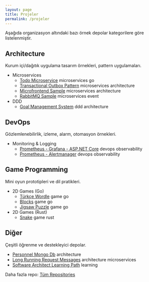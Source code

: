 ```yaml
---
layout: page
title: Projeler
permalink: /projeler
---
```


Aşağıda organizasyon altındaki bazı örnek depolar kategorilere göre listelenmiştir.

## Architecture
Kurum içi/dağıtık uygulama tasarım örnekleri, pattern uygulamaları.
- Microservices
  - [Todo Microservice](https://github.com/DTVegaArchChapter/Architecture/tree/main/microservices/TodoMicroservice) <span class="tag tag-microservices">microservices</span> <span class="tag tag-go">go</span>
  - [Transactional Outbox Pattern](https://github.com/DTVegaArchChapter/Architecture/tree/main/microservices/OutboxPattern) <span class="tag tag-microservices">microservices</span> <span class="tag tag-architecture">architecture</span>
  - [Microfrontend Sample](https://github.com/DTVegaArchChapter/Architecture/tree/main/microservices/microfrontend-sample) <span class="tag tag-microservices">microservices</span> <span class="tag tag-architecture">architecture</span>
  - [RabbitMQ Sample](https://github.com/DTVegaArchChapter/Architecture/tree/main/microservices/RabbitMqSample) <span class="tag tag-microservices">microservices</span> <span class="tag tag-event">event</span>
- DDD
  - [Goal Management System](https://github.com/DTVegaArchChapter/Architecture/tree/main/ddd/goal-management-system) <span class="tag tag-ddd">ddd</span> <span class="tag tag-architecture">architecture</span>

## DevOps
Gözlemlenebilirlik, izleme, alarm, otomasyon örnekleri.
- Monitoring & Logging
  - [Prometheus - Grafana - ASP.NET Core](https://github.com/DTVegaArchChapter/DevOps/tree/main/monitoring-and-logging/prometheus-grafana-aspnet-core) <span class="tag tag-devops">devops</span> <span class="tag tag-observability">observability</span>
  - [Prometheus - Alertmanager](https://github.com/DTVegaArchChapter/DevOps/tree/main/monitoring-and-logging/prometheus-alertmanager) <span class="tag tag-devops">devops</span> <span class="tag tag-observability">observability</span>

## Game Programming
Mini oyun prototipleri ve dil pratikleri.
- 2D Games (Go)
  - [Türkçe Wordle](https://github.com/DTVegaArchChapter/GameProgramming/tree/main/2d-games/wordle/golang) <span class="tag tag-game">game</span> <span class="tag tag-go">go</span>
  - [Blocks](https://github.com/DTVegaArchChapter/GameProgramming/tree/main/2d-games/blocks/golang) <span class="tag tag-game">game</span> <span class="tag tag-go">go</span>
  - [Jigsaw Puzzle](https://github.com/DTVegaArchChapter/GameProgramming/tree/main/2d-games/jigsaw-puzzle/golang) <span class="tag tag-game">game</span> <span class="tag tag-go">go</span>
- 2D Games (Rust)
  - [Snake](https://github.com/DTVegaArchChapter/GameProgramming/tree/main/2d-games/snake/rustlang) <span class="tag tag-game">game</span> <span class="tag tag-rust">rust</span>

## Diğer
Çeşitli öğrenme ve destekleyici depolar.
- [Personnel Mongo Db](https://github.com/DTVegaArchChapter/PersonnelMongoDb) <span class="tag tag-architecture">architecture</span>
- [Long Running Request Messages](https://github.com/DTVegaArchChapter/LongRunningExternalRequestMessaging) <span class="tag tag-architecture">architecture</span> <span class="tag tag-microservices">microservices</span>
- [Software Architect Learning Path](https://github.com/DTVegaArchChapter/SoftwareArchitectLearningPath) <span class="tag tag-learning">learning</span>

Daha fazla repo: [Tüm Repositories](https://github.com/orgs/DTVegaArchChapter/repositories)
